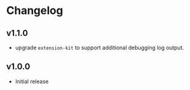 # Changelog

## v1.1.0

 - upgrade `extension-kit` to support additional debugging log output.

## v1.0.0

 - Initial release